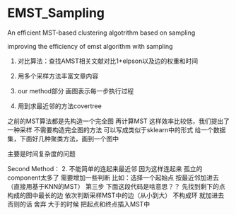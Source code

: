 # EMST_Sampling
An efficient MST-based clustering algotrithm based on sampling

improving the efficiency of emst algorithm with sampling
1. 对比算法：查找AMST相关文献对比1+elpson以及边的权重和时间
2. 用多个采样方法丰富文章内容
3. our method部分 画图表示每一步执行过程

1. 用到求最近邻的方法covertree 

之前的MST算法都是先构造一个完全图 再计算MST 这样效率比较低，我们提出了一种采样 不需要构造完全图的方法
  可以写成类似于sklearn中的形式 给一个数据集，下面好几种聚类方法，画到一个图中 

 主要是时间复杂度的问题

Second Method：
2.  不能简单的连起来最近邻  因为这样连起来 孤立的component太多了
需要增加一些判断 比如：选择一个起始点 按最近邻加进去 （直接用基于KNN的MST）
第三步 
下面这段代码是啥意思？？
先找到剩下的点构成的图中最长的边
依次判断采样MST中的边（从小到大） 不构成环 就加进去 否则的话 舍弃
大于的时候 把起点和终点插入MST中